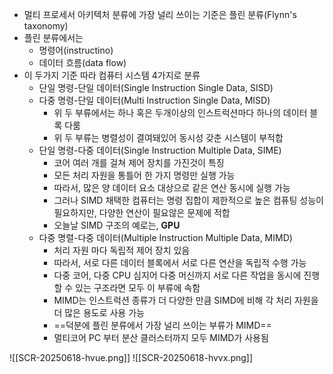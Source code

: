 - 멀티 프로세서 아키텍처 분류에 가장 널리 쓰이는 기준은 플린 분류(Flynn's taxonomy)
- 플린 분류에서는
	- 명령어(instructino)
	- 데이터 흐름(data flow)
- 이 두가지 기준 따라 컴퓨터 시스템 4가지로 분류
	- 단일 명령-단일 데이터(Single Instruction Single Data, SISD)
	- 다중 명령-단일 데이터(Multi Instruction Single Data, MISD)
		- 위 두 부류에서는 하나 혹은 두개이상의 인스트럭션마다 하나의 데이터 블록 다룸
		- 위 두 부류는 병렬성이 결여돼있어 동시성 갖춘 시스템이 부적합
	- 단일 명령-다중 데이터(Single Instruction Multiple Data, SIME)
		- 코어 여러 개를 걸쳐 제어 장치를 가진것이 특징
		- 모든 처리 자원을 통틀어 한 가지 명령만 실행 가능
		- 따라서, 많은 양 데이터 요소 대상으로 같은 연산 동시에 실행 가능
		- 그러나 SIMD 채택한 컴퓨터는 명령 집합이 제한적으로 높은 컴퓨팅 성능이 필요하지만, 다양한 연산이 필요않은 문제에 적합
		- 오늘날 SIMD 구조의 예로는, **GPU**
	- 다중 명렬-다중 데이터(Multiple Instruction Multiple Data, MIMD)
		- 처리 자원 마다 독립적 제어 장치 있음
		- 따라서, 서로 다른 데이터 블록에서 서로 다른 연산을  독립적 수행 가능
		- 다중 코어, 다중 CPU 심지어 다중 머신까지 서로 다른 작업을 동시에 진행할 수 있는 구조라면 모두 이 부류에 속함
		- MIMD는 인스트럭션 종류가 더 다양한 만큼 SIMD에 비해 각 처리 자원을 더 많은 용도로 사용 가능
		- ==덕분에 플린 분류에서 가장 널리 쓰이는 부류가 MIMD==
		- 멀티코어 PC 부터 분산 클러스터까지 모두 MIMD가 사용됨

![[SCR-20250618-hvue.png]]
![[SCR-20250618-hvvx.png]]